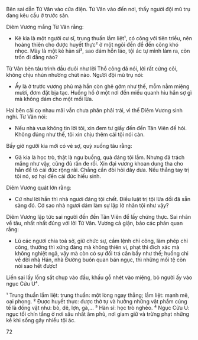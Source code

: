Bên sai dẫn Từ Vân vào cửa điện. Từ Vân vào đến nơi, thấy người đội mũ trụ đang kêu cầu ở trước sân.

Diêm Vương mắng Từ Vân rằng:

- Kẻ kia là một người cư sĩ, trung thuần lắm liệt¹, có công với tiên triều, nên hoàng thiên cho được huyết thực² ở một ngôi đền để đền công khó nhọc. Mày là một kẻ hàn sĩ³, sao dám hỗn láo, tội ác tự mình làm ra, còn trốn đi đằng nào?

Từ Vân bèn tâu trình đầu đuôi như lời Thổ công đã nói, lời rất cứng cỏi, không chịu nhún nhường chút nào. Người đội mũ trụ nói:

- Ấy là ở trước vương phủ mà hắn còn ghê gớm như thế, mỗm nằm miệng mười, đơm đặt bịa tạc. Huống hồ ở một nơi đền miếu quanh hiu hắn sợ gì mà không dám cho một mối lừa.

Hai bên cãi cọ nhau mãi vẫn chưa phân phải trái, vì thế Diêm Vương sinh nghi. Từ Vân nói:

- Nếu nhà vua không tin lời tôi, xin đem tư giấy đến đền Tân Viên để hỏi. Không đúng như thế, tôi xin chịu thêm cái tội nói càn.

Bấy giờ người kia mới có vẻ sợ, quỳ xuống tâu rằng:

- Gã kia là học trò, thật là ngu buồng, quả đáng tội lắm. Nhưng đã trách mắng như vậy, cũng đủ răn đe rồi. Xin đại vương khoan dung tha cho hắn để tỏ cái đức rộng rãi. Chẳng cần đòi hỏi dây dưa. Nếu thẳng tay trị tội nó, sợ hại đến cái đức hiếu sinh.

Diêm Vương quát lớn rằng:

- Cứ như lời hắn thì nhà ngươi đáng tội chết. Điều luật trị tội lừa dối đã sẵn sàng đó. Cớ sao nhà ngươi dám làm sự lập lờ nhân tội như vậy?

Diêm Vương lập tức sai người đến đền Tân Viên để lấy chứng thực. Sai nhân về tâu, nhất nhất đúng với lời Từ Vân. Vương cả giận, bảo các phán quan rằng:

- Lũ các ngươi chia toà sở, giữ chức sự, cầm lệnh chỉ công, làm phép chỉ công, thưởng thì xứng đáng mà không thiên vị, phạt thì đích xác mà không nghiệt ngã, vậy mà còn có sự đối trá cân bẩy như thế; huống chi về đời nhà Hán, nhà Đường buôn quan bán ngục, thì những mối tệ còn nói sao hết được!

Liền sai lấy lồng sắt chụp vào đầu, khấu gỗ nhét vào miệng, bỏ người ấy vào ngục Cửu U⁴.

¹ Trung thuần lắm liệt: trung thuần: một lòng ngay thẳng; lắm liệt: mạnh mẽ, oai phong.
² Được huyết thực: được thờ tự và hưởng những vật phẩm cúng tế là đồng vật như: bò, dê, lợn, gà,...
³ Hàn sĩ: học trò nghèo.
⁴ Ngục Cửu U: ngục tối chín tầng ở nơi sâu nhất âm phủ, nơi giam giữ và trừng phạt những kẻ khi sống gây nhiều tội ác.

72